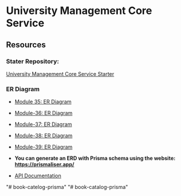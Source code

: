 # University Management Core Service

## Resources

### Stater Repository: 
[University Management Core Service Starter](https://github.com/Apollo-Level2-Web-Dev/university-management-core-service-starter)

### ER Diagram
- [Module 35: ER Diagram](https://i.ibb.co/Ln2FttV/university-management-core-service-module-1.png)

- [Module-36: ER Diagram](https://i.ibb.co/tJ4nt6T/Screenshot-2023-08-20-at-7-32-11-PM.png)

- [Module-37: ER Diagram](https://i.ibb.co/DV7Jwd8/university-management-core-service-Page-2-drawio.png)

- [Module-38: ER Diagram](https://i.ibb.co/B2JhHD3/module-38.png)

- [Module-39: ER Diagram](https://i.ibb.co/VgG8RcZ/university-management-core-service-Page-1-drawio.png)

- **You can generate an ERD with Prisma schema using the website: https://prismaliser.app/**
- [API Documentation](https://documenter.getpostman.com/view/26694209/2s9Xy5NrFU)

"# book-catelog-prisma" 
"# book-catalog-prisma" 
